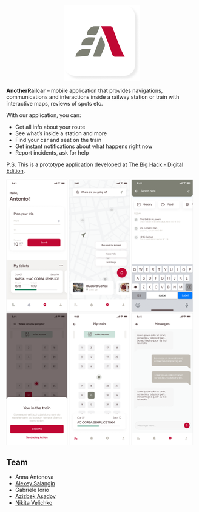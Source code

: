 <div align="center">
    <img src=".github/logo.png" width="200" max-width="90%" alt="AnotherRailcar logo" />
</div>

**AnotherRailcar** – mobile application that provides navigations, communications and interactions inside a railway station or train with interactive maps, reviews of spots etc.

With our application, you can:
- Get all info about your route
- See what’s inside a station and more
- Find your car and seat on the train
- Get instant notifications about what happens right now
- Report incidents, ask for help

P.S. This is a prototype application developed at [The Big Hack - Digital Edition](https://events.codemotion.com/hackathons/the-big-hack-21/).

<img src = ".github/scrn1.png" width="32%" />&nbsp;<img src = ".github/scrn2.png" width="32%" />&nbsp;<img src = ".github/scrn3.png" width="32%" />
<br>
<img src = ".github/scrn5.png" width="32%" />&nbsp;<img src = ".github/scrn4.png" width="32%" />&nbsp;<img src = ".github/scrn6.png" width="32%" />

## Team
- Anna Antonova
- [Alexey Salangin](https://github.com/magauran)
- Gabriele Iorio
- [Azizbek Asadov](https://github.com/azizbekasadov)
- [Nikita Velichko](https://github.com/Nixontv)
